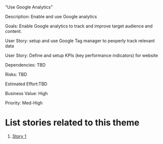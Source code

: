"Use Google Analytics"

Description: Enable and use Google analytics 

Goals: Enable Google analytics to track and improve target audience and content.

User Story:  setup and use Google Tag manager to peoperly track relevant data

User Story:  Define and setup KPIs (key performance indicators) for website

Dependencies: TBD

Risks: TBD

Estimated Effort:TBD

Business Value: High

Priority: Med-High

# List stories related to this theme
1. [Story 1](documentation/templates/theme/initiatives/epics/stories/story_template.md)
